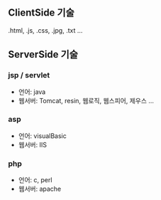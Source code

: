 ## ClientSide 기술

.html, .js, .css, .jpg, .txt ...

## ServerSide 기술
### jsp / servlet
* 언어: java
* 웹서버: Tomcat, resin, 웹로직, 웹스피어, 제우스 ...



### asp
* 언어: visualBasic
* 웹서버: IIS

### php
* 언어: c, perl
* 웹서버: apache
<!--stackedit_data:
eyJoaXN0b3J5IjpbOTY1MzYxMDMyXX0=
-->